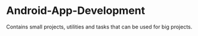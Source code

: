 # Android-App-Development
Contains small projects, utilities and tasks that can be used for big projects.
